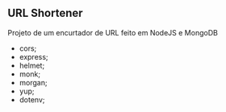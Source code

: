 ## URL Shortener

Projeto de um encurtador de URL feito em NodeJS e MongoDB

 - cors;
 - express;
 - helmet;
 - monk;
 - morgan;
 - yup;
 - dotenv;